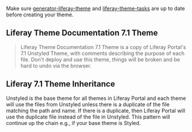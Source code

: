 Make sure [generator-liferay-theme](https://github.com/liferay/liferay-themes-sdk/tree/master/packages/generator-liferay-theme) and [liferay-theme-tasks](https://github.com/liferay/liferay-themes-sdk/tree/master/packages/liferay-theme-tasks) are up to date before creating your theme.

## Liferay Theme Documentation 7.1 Theme

> Liferay Theme Documentation 7.1 Theme is a copy of Liferay Portal's 7.1 Unstyled Theme, with comments describing the purpose of each file. Don't deploy and use this theme, things will be broken and be hard to undo via the browser.

## Liferay 7.1 Theme Inheritance

Unstyled is the base theme for all themes in Liferay Portal and each theme will use the files from Unstyled unless there is a duplicate of the file matching the path and name. If there is a duplicate, then Liferay Portal will use the duplicate file instead of the file in Unstyled. This pattern will continue up the chain e.g., if your base theme is Styled.